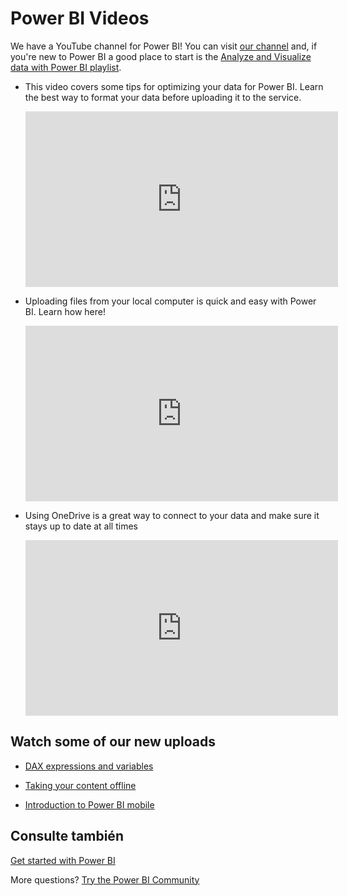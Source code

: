 <properties
   pageTitle="Power BI Videos"
   description="Power BI Videos and link to YouTube channel."
   services="powerbi"
   documentationCenter=""
   authors="mihart"
   manager="mblythe"
   backup=""
   editor=""
   tags=""
   qualityFocus="no"
   qualityDate=""/>

<tags
   ms.service="powerbi"
   ms.devlang="NA"
   ms.topic="article"
   ms.tgt_pltfrm="NA"
   ms.workload="powerbi"
   ms.date="10/14/2016"
   ms.author="mihart"/>
# <a name="power-bi-videos"></a>Power BI Videos

We have a YouTube channel for Power BI! You can visit <bpt id="p1">[</bpt>our channel<ept id="p1">](https://www.youtube.com/user/mspowerbi/videos)</ept> and, if you're new to Power BI a good place to start is the <bpt id="p2">[</bpt>Analyze and Visualize data with Power BI playlist<ept id="p2">](https://www.youtube.com/playlist?list=PL1N57mwBHtN0JFoKSR0n-tBkUJHeMP2cP)</ept>.

-   This video covers some tips for optimizing your data for Power BI. Learn the best way to format your data before uploading it to the service.

    <iframe width="500" height="281" src="https://www.youtube.com/embed/l2wy4XgQIu0" frameborder="0" allowfullscreen></iframe>

-   Uploading files from your local computer is quick and easy with Power BI. Learn how here!

    <iframe width="500" height="281" src="https://www.youtube.com/embed/ETj-z3NyY_o" frameborder="0" allowfullscreen></iframe>

-   Using OneDrive is a great way to connect to your data and make sure it stays up to date at all times

    <iframe width="500" height="281" src="https://www.youtube.com/embed/6cOjiV_klrs" frameborder="0" allowfullscreen></iframe>

## <a name="watch-some-of-our-new-uploads"></a>Watch some of our new uploads

-  <bpt id="p1">[</bpt>DAX expressions and variables<ept id="p1">](https://www.youtube.com/watch?v=kd4tgKxhRTU)</ept>

-  <bpt id="p1">[</bpt>Taking your content offline<ept id="p1">](https://www.youtube.com/watch?v=u7cnpupfVnE)</ept>

-  <bpt id="p1">[</bpt>Introduction to Power BI mobile<ept id="p1">](https://www.youtube.com/watch?v=07uBWhaCo78)</ept>



## <a name="see-also"></a>Consulte también

<bpt id="p1">[</bpt>Get started with Power BI<ept id="p1">](powerbi-service-get-started.md)</ept>

More questions? <bpt id="p1">[</bpt>Try the Power BI Community<ept id="p1">](http://community.powerbi.com/)</ept>
